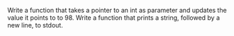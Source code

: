 Write a function that takes a pointer to an int as parameter and updates the value it points to to 98.
Write a function that prints a string, followed by a new line, to stdout.
